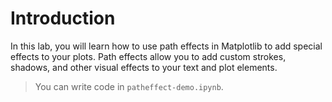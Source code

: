 # Introduction

In this lab, you will learn how to use path effects in Matplotlib to add special effects to your plots. Path effects allow you to add custom strokes, shadows, and other visual effects to your text and plot elements.

> You can write code in `patheffect-demo.ipynb`.
